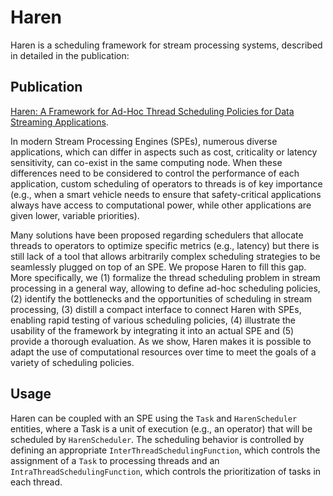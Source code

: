 # Haren

Haren is a scheduling framework for stream processing systems, described in detailed in the publication:

## Publication 

[Haren: A Framework for Ad-Hoc Thread Scheduling Policies for Data Streaming Applications](https://dl.acm.org/citation.cfm?id=3329505).

In modern Stream Processing Engines (SPEs), numerous diverse applications, which can differ in aspects 
such as cost, criticality or latency sensitivity, can co-exist in the same computing node. 
When these differences need to be considered to control the performance of each application, 
custom scheduling of operators to threads is of key importance 
(e.g., when a smart vehicle needs to ensure that safety-critical applications always have access 
to computational power, while other applications are given lower, variable priorities).

Many solutions have been proposed regarding schedulers that allocate threads to operators 
to optimize specific metrics (e.g., latency) but there is still lack of a tool that allows 
arbitrarily complex scheduling strategies to be seamlessly plugged on top of an SPE. 
We propose Haren to fill this gap. More specifically, we 
(1) formalize the thread scheduling problem in stream processing in a general way, allowing 
to define ad-hoc scheduling policies, (2) identify the bottlenecks and the opportunities 
of scheduling in stream processing, (3) distill a compact interface to connect Haren with SPEs,
 enabling rapid testing of various scheduling policies, (4) illustrate the usability of the 
 framework by integrating it into an actual SPE and (5) provide a thorough evaluation. 
 As we show, Haren makes it is possible to adapt the use of computational resources over time 
 to meet the goals of a variety of scheduling policies.



## Usage

Haren can be coupled with an SPE using the `Task` and `HarenScheduler` entities, where a Task is a
unit of execution (e.g., an operator) that will be scheduled by `HarenScheduler`.
The scheduling behavior is controlled by defining an appropriate 
`InterThreadSchedulingFunction`, which controls the assignment of a `Task` to processing threads and
an `IntraThreadSchedulingFunction`,
which controls the prioritization of tasks in each thread.


